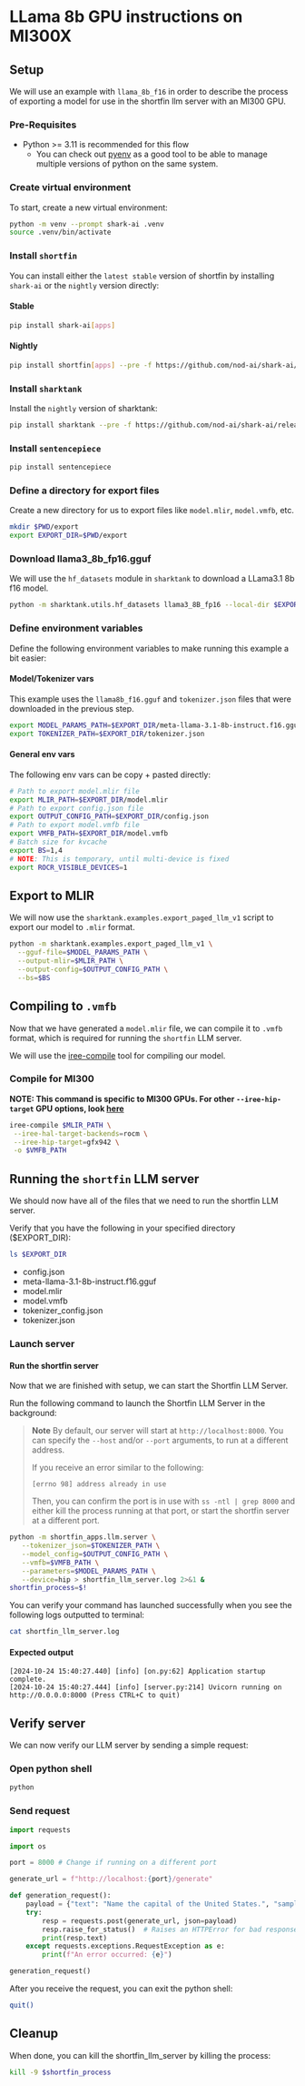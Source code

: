 # LLama 8b GPU instructions on MI300X

## Setup

We will use an example with `llama_8b_f16` in order to describe the
process of exporting a model for use in the shortfin llm server with an
MI300 GPU.

### Pre-Requisites

- Python >= 3.11 is recommended for this flow
    - You can check out [pyenv](https://github.com/pyenv/pyenv)
    as a good tool to be able to manage multiple versions of python
    on the same system.

### Create virtual environment

To start, create a new virtual environment:

```bash
python -m venv --prompt shark-ai .venv
source .venv/bin/activate
```

### Install `shortfin`

You can install either the `latest stable` version of shortfin by installing
`shark-ai` or the `nightly` version directly:

#### Stable

```bash
pip install shark-ai[apps]
```

#### Nightly

```bash
pip install shortfin[apps] --pre -f https://github.com/nod-ai/shark-ai/releases/expanded_assets/dev-wheels
```

<!-- TODO: Remove when sharktank added to `shark-ai[apps]` -->
### Install `sharktank`

Install the `nightly` version of sharktank:

```bash
pip install sharktank --pre -f https://github.com/nod-ai/shark-ai/releases/expanded_assets/dev-wheels
```

<!-- TODO: Remove once `sentencepiece` added to nightly `sharktank` -->
### Install `sentencepiece`

```bash
pip install sentencepiece
```

### Define a directory for export files

Create a new directory for us to export files like
`model.mlir`, `model.vmfb`, etc.

```bash
mkdir $PWD/export
export EXPORT_DIR=$PWD/export
```

### Download llama3_8b_fp16.gguf

We will use the `hf_datasets` module in `sharktank` to download a
LLama3.1 8b f16 model.

```bash
python -m sharktank.utils.hf_datasets llama3_8B_fp16 --local-dir $EXPORT_DIR
```

### Define environment variables

Define the following environment variables to make running
this example a bit easier:

#### Model/Tokenizer vars

This example uses the `llama8b_f16.gguf` and `tokenizer.json` files
that were downloaded in the previous step.

```bash
export MODEL_PARAMS_PATH=$EXPORT_DIR/meta-llama-3.1-8b-instruct.f16.gguf
export TOKENIZER_PATH=$EXPORT_DIR/tokenizer.json
```

#### General env vars

The following env vars can be copy + pasted directly:

```bash
# Path to export model.mlir file
export MLIR_PATH=$EXPORT_DIR/model.mlir
# Path to export config.json file
export OUTPUT_CONFIG_PATH=$EXPORT_DIR/config.json
# Path to export model.vmfb file
export VMFB_PATH=$EXPORT_DIR/model.vmfb
# Batch size for kvcache
export BS=1,4
# NOTE: This is temporary, until multi-device is fixed
export ROCR_VISIBLE_DEVICES=1
```

## Export to MLIR

We will now use the `sharktank.examples.export_paged_llm_v1` script
to export our model to `.mlir` format.

```bash
python -m sharktank.examples.export_paged_llm_v1 \
  --gguf-file=$MODEL_PARAMS_PATH \
  --output-mlir=$MLIR_PATH \
  --output-config=$OUTPUT_CONFIG_PATH \
  --bs=$BS
```

## Compiling to `.vmfb`

Now that we have generated a `model.mlir` file,
we can compile it to `.vmfb` format, which is required for running
the `shortfin` LLM server.

We will use the
[iree-compile](https://iree.dev/developers/general/developer-overview/#iree-compile)
tool for compiling our model.

### Compile for MI300

**NOTE: This command is specific to MI300 GPUs.
For other `--iree-hip-target` GPU options,
look [here](https://iree.dev/guides/deployment-configurations/gpu-rocm/#compile-a-program)**

```bash
iree-compile $MLIR_PATH \
 --iree-hal-target-backends=rocm \
 --iree-hip-target=gfx942 \
 -o $VMFB_PATH
```

## Running the `shortfin` LLM server

We should now have all of the files that we need to run the shortfin LLM server.

Verify that you have the following in your specified directory ($EXPORT_DIR):

```bash
ls $EXPORT_DIR
```

- config.json
- meta-llama-3.1-8b-instruct.f16.gguf
- model.mlir
- model.vmfb
- tokenizer_config.json
- tokenizer.json

### Launch server

#### Run the shortfin server

Now that we are finished with setup, we can start the Shortfin LLM Server.

Run the following command to launch the Shortfin LLM Server in the background:

> **Note**
> By default, our server will start at `http://localhost:8000`.
> You can specify the `--host` and/or `--port` arguments, to run at a different address.
>
> If you receive an error similar to the following:
>
> `[errno 98] address already in use`
>
> Then, you can confirm the port is in use with `ss -ntl | grep 8000`
> and either kill the process running at that port,
> or start the shortfin server at a different port.

```bash
python -m shortfin_apps.llm.server \
   --tokenizer_json=$TOKENIZER_PATH \
   --model_config=$OUTPUT_CONFIG_PATH \
   --vmfb=$VMFB_PATH \
   --parameters=$MODEL_PARAMS_PATH \
   --device=hip > shortfin_llm_server.log 2>&1 &
shortfin_process=$!
```

You can verify your command has launched successfully
when you see the following logs outputted to terminal:

```bash
cat shortfin_llm_server.log
```

#### Expected output

```text
[2024-10-24 15:40:27.440] [info] [on.py:62] Application startup complete.
[2024-10-24 15:40:27.444] [info] [server.py:214] Uvicorn running on http://0.0.0.0:8000 (Press CTRL+C to quit)
```

## Verify server

We can now verify our LLM server by sending a simple request:

### Open python shell

```bash
python
```

### Send request

```python
import requests

import os

port = 8000 # Change if running on a different port

generate_url = f"http://localhost:{port}/generate"

def generation_request():
    payload = {"text": "Name the capital of the United States.", "sampling_params": {"max_completion_tokens": 50}}
    try:
        resp = requests.post(generate_url, json=payload)
        resp.raise_for_status()  # Raises an HTTPError for bad responses
        print(resp.text)
    except requests.exceptions.RequestException as e:
        print(f"An error occurred: {e}")

generation_request()
```

After you receive the request, you can exit the python shell:

```bash
quit()
```

## Cleanup

When done, you can kill the shortfin_llm_server by killing the process:

```bash
kill -9 $shortfin_process
```

